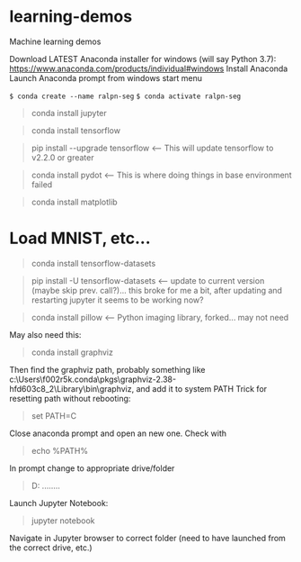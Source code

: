 # learning-demos
Machine learning demos

Download LATEST Anaconda installer for windows (will say Python 3.7): https://www.anaconda.com/products/individual#windows
Install Anaconda
Launch Anaconda prompt from windows start menu

`$ conda create --name ralpn-seg`
`$ conda activate ralpn-seg`

> conda install jupyter

> conda install tensorflow

> pip install --upgrade tensorflow      <-- This will update tensorflow to v2.2.0 or greater

> conda install pydot                   <-- This is where doing things in base environment failed

> conda install matplotlib

# Load MNIST, etc...
> conda install tensorflow-datasets     

> pip install -U tensorflow-datasets    <-- update to current version (maybe skip prev. call?)... this broke for me a bit, after updating and restarting jupyter it seems to be working now?

> conda install pillow                  <-- Python imaging library, forked... may not need

May also need this:
> conda install graphviz


Then find the graphviz path, probably something like c:\Users\f002r5k\.conda\pkgs\graphviz-2.38-hfd603c8_2\Library\bin\graphviz, and add it to system PATH
Trick for resetting path without rebooting:
> set PATH=C

Close anaconda prompt and open an new one. Check with 
> echo %PATH%


In prompt change to appropriate drive/folder
> D:
> ........

Launch Jupyter Notebook:
> jupyter notebook

Navigate in Jupyter browser to correct folder (need to have launched from the correct drive, etc.) 